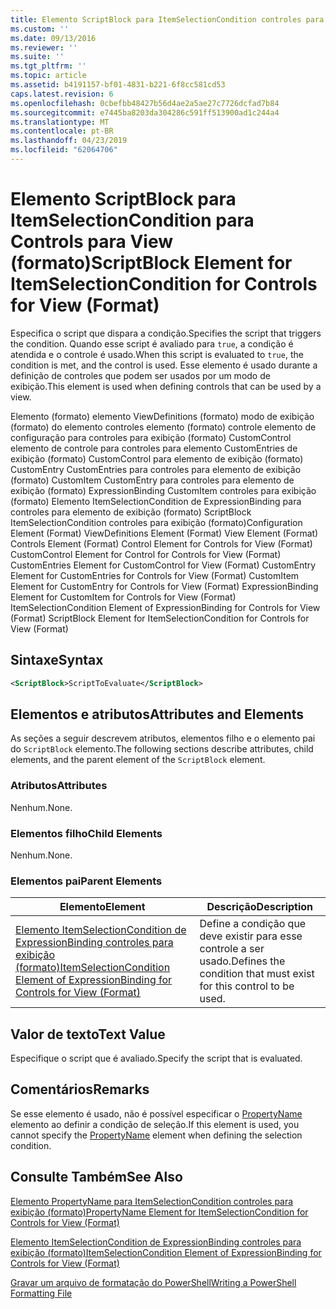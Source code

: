 ```yaml
---
title: Elemento ScriptBlock para ItemSelectionCondition controles para exibição (formato) | Microsoft Docs
ms.custom: ''
ms.date: 09/13/2016
ms.reviewer: ''
ms.suite: ''
ms.tgt_pltfrm: ''
ms.topic: article
ms.assetid: b4191157-bf01-4831-b221-6f8cc581cd53
caps.latest.revision: 6
ms.openlocfilehash: 0cbefbb48427b56d4ae2a5ae27c7726dcfad7b84
ms.sourcegitcommit: e7445ba8203da304286c591ff513900ad1c244a4
ms.translationtype: MT
ms.contentlocale: pt-BR
ms.lasthandoff: 04/23/2019
ms.locfileid: "62064706"
---
```

# <a name="scriptblock-element-for-itemselectioncondition-for-controls-for-view-format"></a><span data-ttu-id="2b3c1-102">Elemento ScriptBlock para ItemSelectionCondition para Controls para View (formato)</span><span class="sxs-lookup"><span data-stu-id="2b3c1-102">ScriptBlock Element for ItemSelectionCondition for Controls for View (Format)</span></span>

<span data-ttu-id="2b3c1-103">Especifica o script que dispara a condição.</span><span class="sxs-lookup"><span data-stu-id="2b3c1-103">Specifies the script that triggers the condition.</span></span> <span data-ttu-id="2b3c1-104">Quando esse script é avaliado para `true`, a condição é atendida e o controle é usado.</span><span class="sxs-lookup"><span data-stu-id="2b3c1-104">When this script is evaluated to `true`, the condition is met, and the control is used.</span></span> <span data-ttu-id="2b3c1-105">Esse elemento é usado durante a definição de controles que podem ser usados por um modo de exibição.</span><span class="sxs-lookup"><span data-stu-id="2b3c1-105">This element is used when defining controls that can be used by a view.</span></span>

<span data-ttu-id="2b3c1-106">Elemento (formato) elemento ViewDefinitions (formato) modo de exibição (formato) do elemento controles elemento (formato) controle elemento de configuração para controles para exibição (formato) CustomControl elemento de controle para controles para elemento CustomEntries de exibição (formato) CustomControl para elemento de exibição (formato) CustomEntry CustomEntries para controles para elemento de exibição (formato) CustomItem CustomEntry para controles para elemento de exibição (formato) ExpressionBinding CustomItem controles para exibição (formato) Elemento ItemSelectionCondition de ExpressionBinding para controles para elemento de exibição (formato) ScriptBlock ItemSelectionCondition controles para exibição (formato)</span><span class="sxs-lookup"><span data-stu-id="2b3c1-106">Configuration Element (Format) ViewDefinitions Element (Format) View Element (Format) Controls Element (Format) Control Element for Controls for View (Format) CustomControl Element for Control for Controls for View (Format) CustomEntries Element for CustomControl for View (Format) CustomEntry Element for CustomEntries for Controls for View (Format) CustomItem Element for CustomEntry for Controls for View (Format) ExpressionBinding Element for CustomItem for Controls for View (Format) ItemSelectionCondition Element of ExpressionBinding for Controls for View (Format) ScriptBlock Element for ItemSelectionCondition for Controls for View (Format)</span></span>

## <a name="syntax"></a><span data-ttu-id="2b3c1-107">Sintaxe</span><span class="sxs-lookup"><span data-stu-id="2b3c1-107">Syntax</span></span>

```xml
<ScriptBlock>ScriptToEvaluate</ScriptBlock>
```

## <a name="attributes-and-elements"></a><span data-ttu-id="2b3c1-108">Elementos e atributos</span><span class="sxs-lookup"><span data-stu-id="2b3c1-108">Attributes and Elements</span></span>

<span data-ttu-id="2b3c1-109">As seções a seguir descrevem atributos, elementos filho e o elemento pai do `ScriptBlock` elemento.</span><span class="sxs-lookup"><span data-stu-id="2b3c1-109">The following sections describe attributes, child elements, and the parent element of the `ScriptBlock` element.</span></span>

### <a name="attributes"></a><span data-ttu-id="2b3c1-110">Atributos</span><span class="sxs-lookup"><span data-stu-id="2b3c1-110">Attributes</span></span>

<span data-ttu-id="2b3c1-111">Nenhum.</span><span class="sxs-lookup"><span data-stu-id="2b3c1-111">None.</span></span>

### <a name="child-elements"></a><span data-ttu-id="2b3c1-112">Elementos filho</span><span class="sxs-lookup"><span data-stu-id="2b3c1-112">Child Elements</span></span>

<span data-ttu-id="2b3c1-113">Nenhum.</span><span class="sxs-lookup"><span data-stu-id="2b3c1-113">None.</span></span>

### <a name="parent-elements"></a><span data-ttu-id="2b3c1-114">Elementos pai</span><span class="sxs-lookup"><span data-stu-id="2b3c1-114">Parent Elements</span></span>

|<span data-ttu-id="2b3c1-115">Elemento</span><span class="sxs-lookup"><span data-stu-id="2b3c1-115">Element</span></span>|<span data-ttu-id="2b3c1-116">Descrição</span><span class="sxs-lookup"><span data-stu-id="2b3c1-116">Description</span></span>|
|-------------|-----------------|
|[<span data-ttu-id="2b3c1-117">Elemento ItemSelectionCondition de ExpressionBinding controles para exibição (formato)</span><span class="sxs-lookup"><span data-stu-id="2b3c1-117">ItemSelectionCondition Element of ExpressionBinding for Controls for View (Format)</span></span>](./itemselectioncondition-element-for-expressionbinding-for-controls-for-view-format.md)|<span data-ttu-id="2b3c1-118">Define a condição que deve existir para esse controle a ser usado.</span><span class="sxs-lookup"><span data-stu-id="2b3c1-118">Defines the condition that must exist for this control to be used.</span></span>|

## <a name="text-value"></a><span data-ttu-id="2b3c1-119">Valor de texto</span><span class="sxs-lookup"><span data-stu-id="2b3c1-119">Text Value</span></span>

<span data-ttu-id="2b3c1-120">Especifique o script que é avaliado.</span><span class="sxs-lookup"><span data-stu-id="2b3c1-120">Specify the script that is evaluated.</span></span>

## <a name="remarks"></a><span data-ttu-id="2b3c1-121">Comentários</span><span class="sxs-lookup"><span data-stu-id="2b3c1-121">Remarks</span></span>

<span data-ttu-id="2b3c1-122">Se esse elemento é usado, não é possível especificar o [PropertyName](./propertyname-element-for-itemselectioncondition-for-controls-for-view-format.md) elemento ao definir a condição de seleção.</span><span class="sxs-lookup"><span data-stu-id="2b3c1-122">If this element is used, you cannot specify the [PropertyName](./propertyname-element-for-itemselectioncondition-for-controls-for-view-format.md) element when defining the selection condition.</span></span>

## <a name="see-also"></a><span data-ttu-id="2b3c1-123">Consulte Também</span><span class="sxs-lookup"><span data-stu-id="2b3c1-123">See Also</span></span>

[<span data-ttu-id="2b3c1-124">Elemento PropertyName para ItemSelectionCondition controles para exibição (formato)</span><span class="sxs-lookup"><span data-stu-id="2b3c1-124">PropertyName Element for ItemSelectionCondition for Controls for View (Format)</span></span>](./propertyname-element-for-itemselectioncondition-for-controls-for-view-format.md)

[<span data-ttu-id="2b3c1-125">Elemento ItemSelectionCondition de ExpressionBinding controles para exibição (formato)</span><span class="sxs-lookup"><span data-stu-id="2b3c1-125">ItemSelectionCondition Element of ExpressionBinding for Controls for View (Format)</span></span>](./itemselectioncondition-element-for-expressionbinding-for-controls-for-view-format.md)

[<span data-ttu-id="2b3c1-126">Gravar um arquivo de formatação do PowerShell</span><span class="sxs-lookup"><span data-stu-id="2b3c1-126">Writing a PowerShell Formatting File</span></span>](./writing-a-powershell-formatting-file.md)
